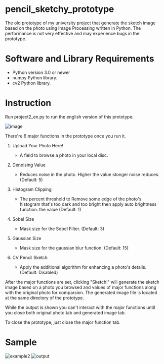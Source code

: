 # pencil_sketchy_prototype
The old prototype of my university project that generate the sketch image based on the photo using Image Processing written in Python.
The performance is not very effective and may experience bugs in the prototype.


# Software and Library Requirements
- Python version 3.0 or newer
- numpy Python library.
- cv2 Python library.

# Instruction
Run project2_en.py to run the english version of this prototype.


![image](https://user-images.githubusercontent.com/86656188/174429309-c71e14d9-40dc-4707-8dae-4185dd009739.png)


There're 6 major functions in the prototype once you run it.

  1.  Upload Your Photo Here!
      -   A field to browse a photo in your local disc.

  2.  Denoising Value
      -   Reduces noise in the photo. Higher the value stonger noise reduces.(Default: 5)

  3.  Histogram Clipping
      -   The percent threshold to Remove some edge of the photo's histogram that's too dark and too bright then apply auto brightness function.
          the value (Default: 1)

  4.  Sobel Size
      -   Mask size for the Sobel Filter. (Default: 3)

  5.  Gaussian Size
      -   Mask size for the gaussian blur function. (Default: 15)

  6.  CV Pencil Sketch
      -   Apply the additional algorithm for enhancing a photo's details. (Default: Disabled) 



After the major functions are set, clicking "Sketch!" will generate the sketch image based on a photo you browsed and values of major functions along with the original photo for comparsion. The generated image file is located at the same directory of the prototype.

While the output is shown you can't interact with the major functions until you close both original photo tab and generated image tab.

To close the prototype, just close the major function tab.

# Sample
![example2](https://user-images.githubusercontent.com/86656188/174429285-aac33c4a-75bf-4654-bb5d-35af38e7786f.jpg)
![output](https://user-images.githubusercontent.com/86656188/174429289-3c9dc041-e4db-4486-8009-603edbc8e46d.jpg)

